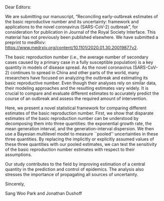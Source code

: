 Dear Editors:
  
We are submitting our manuscript, “Reconciling early-outbreak estimates of the basic reproductive number and its uncertainty: framework and applications to the novel coronavirus (SARS-CoV-2) outbreak”, for consideration for publication in Journal of the Royal Society Interface. This material has not previously been published elsewhere. We have submitted a preprint to medRxiv: https://www.medrxiv.org/content/10.1101/2020.01.30.20019877v2.

The basic reproduction number (i.e., the average number of secondary cases caused by a primary case in a fully susceptible population) is a key quantity in models of disease spread. As the novel coronavirus (SARS-CoV-2) continues to spread in China and other parts of the world, many researchers have focused on analyzing the outbreak and estimating its basic reproductive number. Even though their analyses rely on similar data, their modeling approaches and the resulting estimates vary widely. It is crucial to compare and evaluate different estimates to accurately predict the course of an outbreak and assess the required amount of intervention.

Here, we present a novel statistical framework for comparing different estimates of the basic reproduction number. First, we show that disparate estimates of the basic reproduction number can be understood by decomposing them into three quantities: the exponential growth rate, the mean generation interval, and the generation-interval dispersion. We then use a Bayesian multilevel model to measure ``pooled'' uncertainties in these three quantities. By replacing the implicitly or explicitly assumed values of these three quantities with our pooled estimates, we can test the sensitivity of the basic reproduction number estimates with respect to their assumptions.

Our study contributes to the field by improving estimation of a central quantity in the prediction and control of epidemics. The analysis also stresses the importance of propagating all sources of uncertainty.

Sincerely,

Sang Woo Park and Jonathan Dushoff
